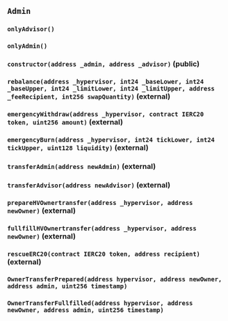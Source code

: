 ## `Admin`





### `onlyAdvisor()`





### `onlyAdmin()`






### `constructor(address _admin, address _advisor)` (public)





### `rebalance(address _hypervisor, int24 _baseLower, int24 _baseUpper, int24 _limitLower, int24 _limitUpper, address _feeRecipient, int256 swapQuantity)` (external)





### `emergencyWithdraw(address _hypervisor, contract IERC20 token, uint256 amount)` (external)





### `emergencyBurn(address _hypervisor, int24 tickLower, int24 tickUpper, uint128 liquidity)` (external)





### `transferAdmin(address newAdmin)` (external)





### `transferAdvisor(address newAdvisor)` (external)





### `prepareHVOwnertransfer(address _hypervisor, address newOwner)` (external)





### `fullfillHVOwnertransfer(address _hypervisor, address newOwner)` (external)





### `rescueERC20(contract IERC20 token, address recipient)` (external)






### `OwnerTransferPrepared(address hypervisor, address newOwner, address admin, uint256 timestamp)`





### `OwnerTransferFullfilled(address hypervisor, address newOwner, address admin, uint256 timestamp)`





